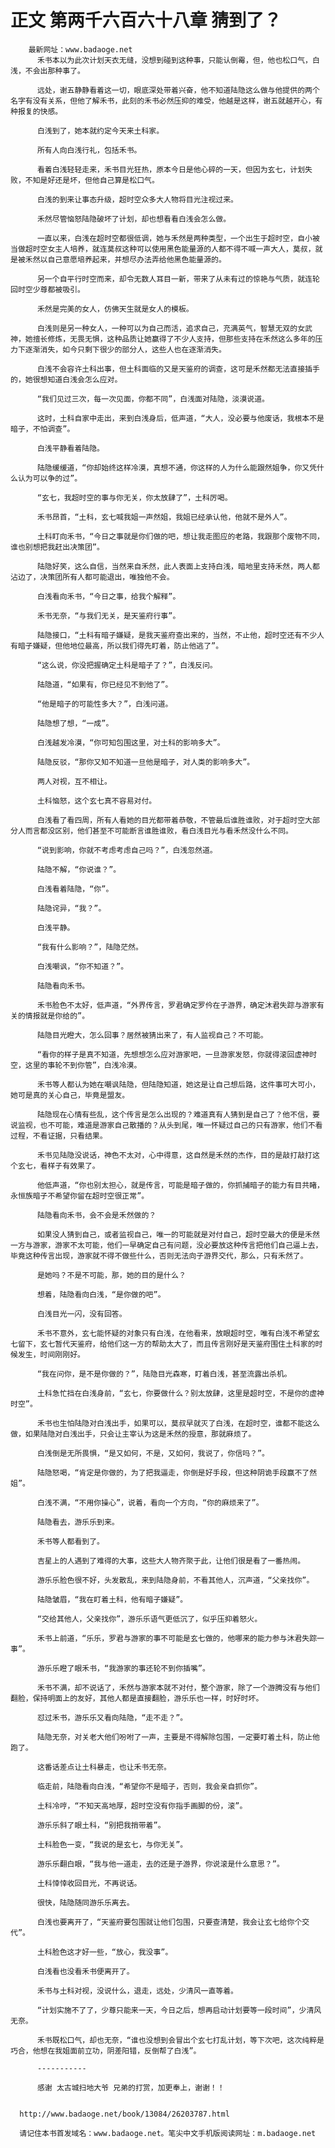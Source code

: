 # 正文 第两千六百六十八章 猜到了？
        最新网址：www.badaoge.net
          禾书本以为此次计划天衣无缝，没想到碰到这种事，只能认倒霉，但，他也松口气，白浅，不会出那种事了。
      
          远处，谢五静静看着这一切，眼底深处带着兴奋，他不知道陆隐这么做与他提供的两个名字有没有关系，但他了解禾书，此刻的禾书必然压抑的难受，他越是这样，谢五就越开心，有种报复的快感。
      
          白浅到了，她本就约定今天来土科家。
      
          所有人向白浅行礼，包括禾书。
      
          看着白浅轻轻走来，禾书目光狂热，原本今日是他心碎的一天，但因为玄七，计划失败，不知是好还是坏，但他自己算是松口气。
      
          白浅的到来让事态升级，超时空众多大人物将目光注视过来。
      
          禾然尽管恼怒陆隐破坏了计划，却也想看看白浅会怎么做。
      
          一直以来，白浅在超时空都很低调，她与禾然是两种类型，一个出生于超时空，自小被当做超时空女主人培养，就连莫叔这种可以使用黑色能量源的人都不得不喊一声大人，莫叔，就是被禾然以自己意愿培养起来，并想尽办法弄给他黑色能量源的。
      
          另一个自平行时空而来，却令无数人耳目一新，带来了从未有过的惊艳与气质，就连轮回时空少尊都被吸引。
      
          禾然是完美的女人，仿佛天生就是女人的模板。
      
          白浅则是另一种女人，一种可以为自己而活，追求自己，充满英气，智慧无双的女武神，她擅长修炼，无畏无惧，这种品质让她赢得了不少人支持，但那些支持在禾然这么多年的压力下逐渐消失，如今只剩下很少的部分人，这些人也在逐渐消失。
      
          白浅不会容许土科出事，但土科面临的又是天鉴府的调查，这可是禾然都无法直接插手的，她很想知道白浅会怎么应对。
      
          “我们见过三次，每一次见面，你都不同”，白浅面对陆隐，淡漠说道。
      
          这时，土科自家中走出，来到白浅身后，低声道，“大人，没必要与他废话，我根本不是暗子，不怕调查”。
      
          白浅平静看着陆隐。
      
          陆隐缓缓道，“你却始终这样冷漠，真想不通，你这样的人为什么能跟然姐争，你又凭什么认为可以争的过”。
      
          “玄七，我超时空的事与你无关，你太放肆了”，土科厉喝。
      
          禾书昂首，“土科，玄七喊我姐一声然姐，我姐已经承认他，他就不是外人”。
      
          土科盯向禾书，“今日之事就是你们做的吧，想让我走图应的老路，我跟那个废物不同，谁也别想把我赶出决策团”。
      
          陆隐好笑，这么自信，当然来自禾然，此人表面上支持白浅，暗地里支持禾然，两人都沾边了，决策团所有人都可能退出，唯独他不会。
      
          白浅看向禾书，“今日之事，给我个解释”。
      
          禾书无奈，“与我们无关，是天鉴府行事”。
      
          陆隐接口，“土科有暗子嫌疑，是我天鉴府查出来的，当然，不止他，超时空还有不少人有暗子嫌疑，但他地位最高，所以我们得先盯着，防止他逃了”。
      
          “这么说，你没把握确定土科是暗子了？”，白浅反问。
      
          陆隐道，“如果有，你已经见不到他了”。
      
          “他是暗子的可能性多大？”，白浅问道。
      
          陆隐想了想，“一成”。
      
          白浅越发冷漠，“你可知包围这里，对土科的影响多大”。
      
          陆隐反驳，“那你又知不知道一旦他是暗子，对人类的影响多大”。
      
          两人对视，互不相让。
      
          土科恼怒，这个玄七真不容易对付。
      
          白浅看了看四周，所有人看她的目光都带着恭敬，不管最后谁胜谁败，对于超时空大部分人而言都没区别，他们甚至不可能断言谁胜谁败，看白浅目光与看禾然没什么不同。
      
          “说到影响，你就不考虑考虑自己吗？”，白浅忽然道。
      
          陆隐不解，“你说谁？”。
      
          白浅看着陆隐，“你”。
      
          陆隐诧异，“我？”。
      
          白浅平静。
      
          “我有什么影响？”，陆隐茫然。
      
          白浅嘲讽，“你不知道？”。
      
          陆隐看向禾书。
      
          禾书脸色不太好，低声道，“外界传言，罗君确定罗仱在子游界，确定沐君失踪与游家有关的情报就是你给的”。
      
          陆隐目光瞪大，怎么回事？居然被猜出来了，有人监视自己？不可能。
      
          “看你的样子是真不知道，先想想怎么应对游家吧，一旦游家发怒，你就得滚回虚神时空，这里的事轮不到你管”，白浅冷漠。
      
          禾书等人都认为她在嘲讽陆隐，但陆隐知道，她这是让自己想后路，这件事可大可小，她可是真的关心自己，毕竟是盟友。
      
          陆隐现在心情有些乱，这个传言是怎么出现的？难道真有人猜到是自己了？他不信，要说监视，也不可能，难道是游家自己散播的？从头到尾，唯一怀疑过自己的只有游家，他们不看过程，不看证据，只看结果。
      
          禾书见陆隐没说话，神色不太对，心中得意，这自然是禾然的杰作，目的是敲打敲打这个玄七，看样子有效果了。
      
          他低声道，“你也别太担心，就是传言，可能是暗子做的，你抓捕暗子的能力有目共睹，永恒族暗子不希望你留在超时空很正常”。
      
          陆隐看向禾书，会不会是禾然做的？
      
          如果没人猜到自己，或者监视自己，唯一的可能就是对付自己，超时空最大的便是禾然一方与游家，游家不太可能，他们一早确定自己有问题，没必要放这种传言把他们自己逼上去，毕竟这种传言出现，游家就不得不做些什么，否则无法向子游界交代，那么，只有禾然了。
      
          是她吗？不是不可能，那，她的目的是什么？
      
          想着，陆隐看向白浅，“是你做的吧”。
      
          白浅目光一闪，没有回答。
      
          禾书不意外，玄七能怀疑的对象只有白浅，在他看来，放眼超时空，唯有白浅不希望玄七留下，玄七暂代天鉴府，给他们这一方的帮助太大了，而且传言刚好是天鉴府围住土科家的时候发生，时间刚刚好。
      
          “我在问你，是不是你做的？”，陆隐目光森寒，盯着白浅，甚至流露出杀机。
      
          土科急忙挡在白浅身前，“玄七，你要做什么？别太放肆，这里是超时空，不是你的虚神时空”。
      
          禾书也生怕陆隐对白浅出手，如果可以，莫叔早就灭了白浅，在超时空，谁都不能这么做，如果陆隐对白浅出手，只会让主宰认为这是禾然的授意，那就麻烦了。
      
          白浅倒是无所畏惧，“是又如何，不是，又如何，我说了，你信吗？”。
      
          陆隐怒喝，“肯定是你做的，为了把我逼走，你倒是好手段，但这种阴诡手段赢不了然姐”。
      
          白浅不满，“不用你操心”，说着，看向一个方向，“你的麻烦来了”。
      
          陆隐看去，游乐乐到来。
      
          禾书等人都看到了。
      
          吉星上的人遇到了难得的大事，这些大人物齐聚于此，让他们很是看了一番热闹。
      
          游乐乐脸色很不好，头发散乱，来到陆隐身前，不看其他人，沉声道，“父亲找你”。
      
          陆隐皱眉，“我在盯着土科，他有暗子嫌疑”。
      
          “交给其他人，父亲找你”，游乐乐语气更低沉了，似乎压抑着怒火。
      
          禾书上前道，“乐乐，罗君与游家的事不可能是玄七做的，他哪来的能力参与沐君失踪一事”。
      
          游乐乐瞪了眼禾书，“我游家的事还轮不到你插嘴”。
      
          禾书不满，却不说话了，禾然与游家本就不对付，整个游家，除了一个游腾没有与他们翻脸，保持明面上的友好，其他人都是直接翻脸，游乐乐也一样，时好时坏。
      
          怼过禾书，游乐乐又看向陆隐，“走不走？”。
      
          陆隐无奈，对关老大他们吩咐了一声，主要是不得解除包围，一定要盯着土科，防止他跑了。
      
          这番话差点让土科暴走，也让禾书无奈。
      
          临走前，陆隐看向白浅，“希望你不是暗子，否则，我会亲自抓你”。
      
          土科冷哼，“不知天高地厚，超时空没有你指手画脚的份，滚”。
      
          游乐乐斜了眼土科，“别把我捎带着”。
      
          土科脸色一变，“我说的是玄七，与你无关”。
      
          游乐乐翻白眼，“我与他一道走，去的还是子游界，你说滚是什么意思？”。
      
          土科悻悻收回目光，不再说话。
      
          很快，陆隐随同游乐乐离去。
      
          白浅也要离开了，“天鉴府要包围就让他们包围，只要查清楚，我会让玄七给你个交代”。
      
          土科脸色这才好一些，“放心，我没事”。
      
          白浅看也没看禾书便离开了。
      
          禾书与土科对视，没说什么，退走，远处，少清风一直等着。
      
          “计划实施不了了，少尊只能来一天，今日之后，想再启动计划要等一段时间”，少清风无奈。
      
          禾书既松口气，却也无奈，“谁也没想到会冒出个玄七打乱计划，等下次吧，这次纯粹是巧合，他想在我姐面前立功，阴差阳错，反倒帮了白浅”。
      
          -----------
      
          感谢 太古城扫地大爷 兄弟的打赏，加更奉上，谢谢！！
      
      
      http://www.badaoge.net/book/13084/26203787.html
      
      请记住本书首发域名：www.badaoge.net。笔尖中文手机版阅读网址：m.badaoge.net